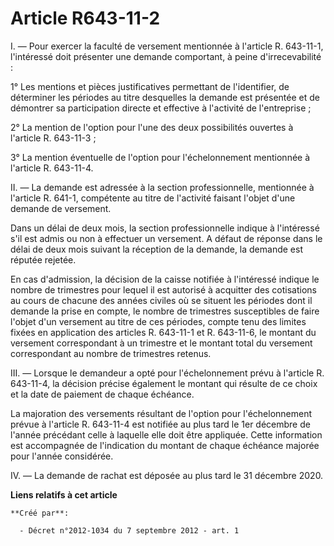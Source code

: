 # Article R643-11-2

I. ― Pour exercer la faculté de versement mentionnée à l'article R. 643-11-1, l'intéressé doit présenter une demande
comportant, à peine d'irrecevabilité :

1° Les mentions et pièces justificatives permettant de l'identifier, de déterminer les périodes au titre desquelles la
demande est présentée et de démontrer sa participation directe et effective à l'activité de l'entreprise ;

2° La mention de l'option pour l'une des deux possibilités ouvertes à l'article R. 643-11-3 ;

3° La mention éventuelle de l'option pour l'échelonnement mentionnée à l'article R. 643-11-4.

II. ― La demande est adressée à la section professionnelle, mentionnée à l'article R. 641-1, compétente au titre de
l'activité faisant l'objet d'une demande de versement.

Dans un délai de deux mois, la section professionnelle indique à l'intéressé s'il est admis ou non à effectuer un versement.
A défaut de réponse dans le délai de deux mois suivant la réception de la demande, la demande est réputée rejetée.

En cas d'admission, la décision de la caisse notifiée à l'intéressé indique le nombre de trimestres pour lequel il est
autorisé à acquitter des cotisations au cours de chacune des années civiles où se situent les périodes dont il demande la
prise en compte, le nombre de trimestres susceptibles de faire l'objet d'un versement au titre de ces périodes, compte tenu
des limites fixées en application des articles R. 643-11-1 et R. 643-11-6, le montant du versement correspondant à un
trimestre et le montant total du versement correspondant au nombre de trimestres retenus.

III. ― Lorsque le demandeur a opté pour l'échelonnement prévu à l'article R. 643-11-4, la décision précise également le
montant qui résulte de ce choix et la date de paiement de chaque échéance.

La majoration des versements résultant de l'option pour l'échelonnement prévue à l'article R. 643-11-4 est notifiée au plus
tard le 1er décembre de l'année précédant celle à laquelle elle doit être appliquée. Cette information est accompagnée de
l'indication du montant de chaque échéance majorée pour l'année considérée.

IV. ― La demande de rachat est déposée au plus tard le 31 décembre 2020.

**Liens relatifs à cet article**

	**Créé par**:

	  - Décret n°2012-1034 du 7 septembre 2012 - art. 1
